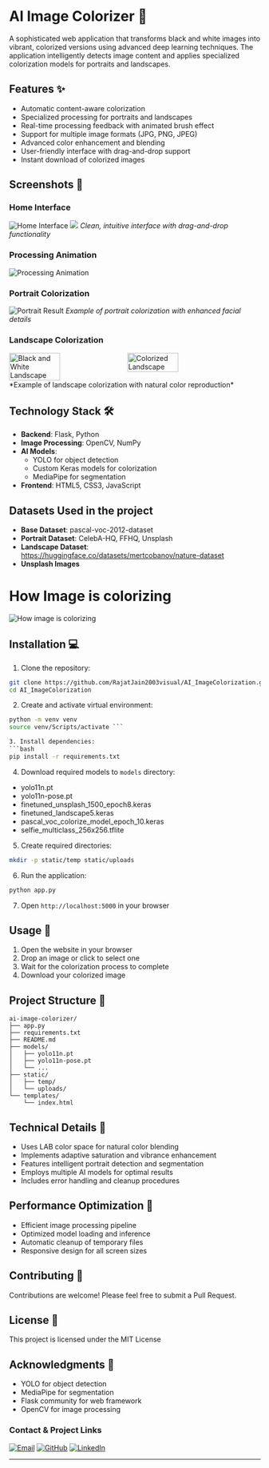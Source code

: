 # AI Image Colorizer 🎨

A sophisticated web application that transforms black and white images into vibrant, colorized versions using advanced deep learning techniques. The application intelligently detects image content and applies specialized colorization models for portraits and landscapes.

## Features ✨

- Automatic content-aware colorization
- Specialized processing for portraits and landscapes
- Real-time processing feedback with animated brush effect
- Support for multiple image formats (JPG, PNG, JPEG)
- Advanced color enhancement and blending
- User-friendly interface with drag-and-drop support
- Instant download of colorized images

## Screenshots 📸

### Home Interface
![Home Interface](static/assets/ss1.png)
![](static/assets/ss2.png)
*Clean, intuitive interface with drag-and-drop functionality*

### Processing Animation
![Processing Animation](static/assets/ss3.png)


### Portrait Colorization
![Portrait Result](static/assets/ss4.png)
*Example of portrait colorization with enhanced facial details*

### Landscape Colorization
<!-- ![Landscape Result](static\assets\ss4.png) -->

<div style="display: flex; gap: 10px;">
    <img src="static/assets/landscape_de.jpg" alt="Black and White Landscape" width="45%">
    <img src="static\assets\output (7).jpg" alt="Colorized Landscape" width="45%">
</div>
*Example of landscape colorization with natural color reproduction* 


## Technology Stack 🛠

- **Backend**: Flask, Python
- **Image Processing**: OpenCV, NumPy
- **AI Models**: 
  - YOLO for object detection
  - Custom Keras models for colorization
  - MediaPipe for segmentation
- **Frontend**: HTML5, CSS3, JavaScript

## Datasets Used in the project
- **Base Dataset**: pascal-voc-2012-dataset
- **Portrait Dataset**: CelebA-HQ, FFHQ, Unsplash
- **Landscape Dataset**: https://huggingface.co/datasets/mertcobanov/nature-dataset
- **Unsplash Images**

# How Image is colorizing
![How image is colorizing](static/assets/Model-Architecture.jpg)
 
## Installation 💻

1. Clone the repository:
```bash
git clone https://github.com/RajatJain2003visual/AI_ImageColorization.git
cd AI_ImageColorization
```

2. Create and activate virtual environment:
```bash
python -m venv venv
source venv/Scripts/activate ```

3. Install dependencies:
```bash
pip install -r requirements.txt
```

4. Download required models to `models` directory:
- yolo11n.pt
- yolo11n-pose.pt
- finetuned_unsplash_1500_epoch8.keras
- finetuned_landscape5.keras
- pascal_voc_colorize_model_epoch_10.keras
- selfie_multiclass_256x256.tflite

5. Create required directories:
```bash
mkdir -p static/temp static/uploads
```

6. Run the application:
```bash
python app.py
```

7. Open `http://localhost:5000` in your browser

## Usage 📝

1. Open the website in your browser
2. Drop an image or click to select one
3. Wait for the colorization process to complete
4. Download your colorized image

## Project Structure 📁

```
ai-image-colorizer/
├── app.py
├── requirements.txt
├── README.md
├── models/
│   ├── yolo11n.pt
│   ├── yolo11n-pose.pt
│   └── ...
├── static/
│   ├── temp/
│   └── uploads/
└── templates/
    └── index.html
```

## Technical Details 🔧

- Uses LAB color space for natural color blending
- Implements adaptive saturation and vibrance enhancement
- Features intelligent portrait detection and segmentation
- Employs multiple AI models for optimal results
- Includes error handling and cleanup procedures

## Performance Optimization 🚀

- Efficient image processing pipeline
- Optimized model loading and inference
- Automatic cleanup of temporary files
- Responsive design for all screen sizes

## Contributing 🤝

Contributions are welcome! Please feel free to submit a Pull Request.

## License 📄

This project is licensed under the MIT License

## Acknowledgments 🙏

- YOLO for object detection
- MediaPipe for segmentation
- Flask community for web framework
- OpenCV for image processing

### Contact & Project Links

[![Email](https://img.shields.io/badge/Email-D14836?style=for-the-badge&logo=gmail&logoColor=white)](mailto:rajatofficial5940@gmail.com)
[![GitHub](https://img.shields.io/badge/GitHub-100000?style=for-the-badge&logo=github&logoColor=white)](https://github.com/RajatJain2003visual/AI_ImageColorization)
[![LinkedIn](https://img.shields.io/badge/LinkedIn-0077B5?style=for-the-badge&logo=linkedin&logoColor=white)](https://www.linkedin.com/in/rajat-jain-29a04b236/)

---
